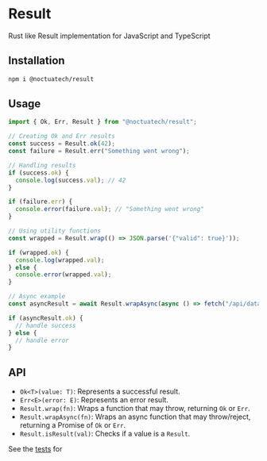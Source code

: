 # Result

Rust like Result implementation for JavaScript and TypeScript

## Installation

```sh
npm i @noctuatech/result
```

## Usage

```typescript
import { Ok, Err, Result } from "@noctuatech/result";

// Creating Ok and Err results
const success = Result.ok(42);
const failure = Result.err("Something went wrong");

// Handling results
if (success.ok) {
  console.log(success.val); // 42
}

if (failure.err) {
  console.error(failure.val); // "Something went wrong"
}

// Using utility functions
const wrapped = Result.wrap(() => JSON.parse('{"valid": true}'));

if (wrapped.ok) {
  console.log(wrapped.val);
} else {
  console.error(wrapped.val);
}

// Async example
const asyncResult = await Result.wrapAsync(async () => fetch("/api/data"));

if (asyncResult.ok) {
  // handle success
} else {
  // handle error
}
```

## API

- `Ok<T>(value: T)`: Represents a successful result.
- `Err<E>(error: E)`: Represents an error result.
- `Result.wrap(fn)`: Wraps a function that may throw, returning `Ok` or `Err`.
- `Result.wrapAsync(fn)`: Wraps an async function that may throw/reject, returning a Promise of `Ok` or `Err`.
- `Result.isResult(val)`: Checks if a value is a `Result`.

See the [tests](src/lib/result.test.ts) for
